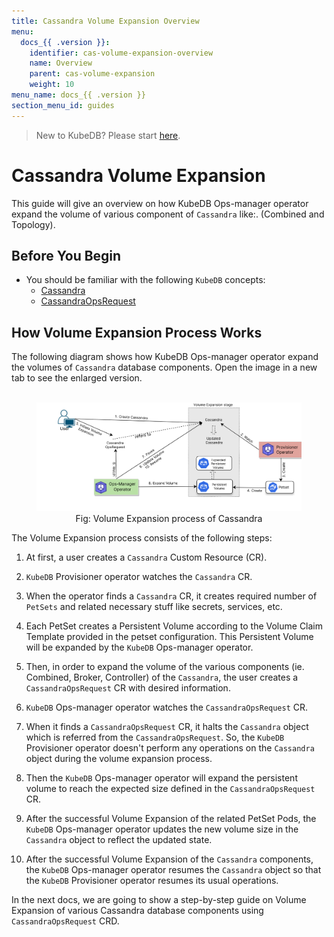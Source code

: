 ```yaml
---
title: Cassandra Volume Expansion Overview
menu:
  docs_{{ .version }}:
    identifier: cas-volume-expansion-overview
    name: Overview
    parent: cas-volume-expansion
    weight: 10
menu_name: docs_{{ .version }}
section_menu_id: guides
---
```


> New to KubeDB? Please start [here](/docs/README.md).

# Cassandra Volume Expansion

This guide will give an overview on how KubeDB Ops-manager operator expand the volume of various component of `Cassandra` like:. (Combined and Topology).

## Before You Begin

- You should be familiar with the following `KubeDB` concepts:
    - [Cassandra](/docs/guides/cassandra/concepts/cassandra.md)
    - [CassandraOpsRequest](/docs/guides/cassandra/concepts/cassandraopsrequest.md)

## How Volume Expansion Process Works

The following diagram shows how KubeDB Ops-manager operator expand the volumes of `Cassandra` database components. Open the image in a new tab to see the enlarged version.

<figure align="center">
  <img alt="Volume Expansion process of Cassandra" src="/docs/images/day-2-operation/cassandra/volumeExpansion.svg">
<figcaption align="center">Fig: Volume Expansion process of Cassandra</figcaption>
</figure>

The Volume Expansion process consists of the following steps:

1. At first, a user creates a `Cassandra` Custom Resource (CR).

2. `KubeDB` Provisioner  operator watches the `Cassandra` CR.

3. When the operator finds a `Cassandra` CR, it creates required number of `PetSets` and related necessary stuff like secrets, services, etc.

4. Each PetSet creates a Persistent Volume according to the Volume Claim Template provided in the petset configuration. This Persistent Volume will be expanded by the `KubeDB` Ops-manager operator.

5. Then, in order to expand the volume of the various components (ie. Combined, Broker, Controller) of the `Cassandra`, the user creates a `CassandraOpsRequest` CR with desired information.

6. `KubeDB` Ops-manager operator watches the `CassandraOpsRequest` CR.

7. When it finds a `CassandraOpsRequest` CR, it halts the `Cassandra` object which is referred from the `CassandraOpsRequest`. So, the `KubeDB` Provisioner  operator doesn't perform any operations on the `Cassandra` object during the volume expansion process.

8. Then the `KubeDB` Ops-manager operator will expand the persistent volume to reach the expected size defined in the `CassandraOpsRequest` CR.

9. After the successful Volume Expansion of the related PetSet Pods, the `KubeDB` Ops-manager operator updates the new volume size in the `Cassandra` object to reflect the updated state.

10. After the successful Volume Expansion of the `Cassandra` components, the `KubeDB` Ops-manager operator resumes the `Cassandra` object so that the `KubeDB` Provisioner  operator resumes its usual operations.

In the next docs, we are going to show a step-by-step guide on Volume Expansion of various Cassandra database components using `CassandraOpsRequest` CRD.
